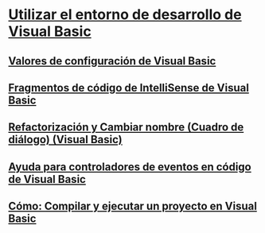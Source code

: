 # [Utilizar el entorno de desarrollo de Visual Basic](using-the-visual-basic-development-environment.md)
## [Valores de configuración de Visual Basic](settings.md)
## [Fragmentos de código de IntelliSense de Visual Basic](intellisense-code-snippets.md)
## [Refactorización y Cambiar nombre (Cuadro de diálogo) (Visual Basic)](refactoring-and-rename-dialog-box.md)
## [Ayuda para controladores de eventos en código de Visual Basic](help-for-event-handlers.md)
## [Cómo: Compilar y ejecutar un proyecto en Visual Basic](how-to-compile-and-run-a-project.md)
